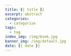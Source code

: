 ```yaml
---
title: {{ title }}
excerpt: abstract
categories:
  - categorise
tags:
  - tag
index_img: /img/book.jpg
banner_img: /img/default.jpg
date: {{ date }}
---
```

